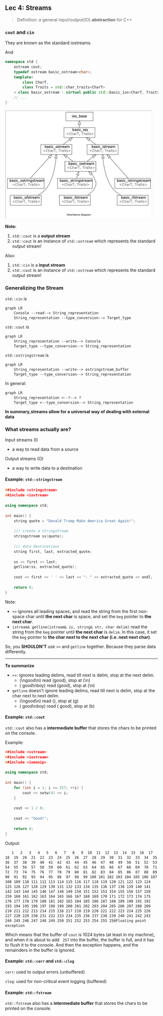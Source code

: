 ## Lec 4: Streams

> Definition: a general input/output(IO) **abstraction** for C++

### `cout` and `cin`

They are known as the standard iostreams.

And 

```cpp
namespace std {
    ostream cout;
    typedef ostream basic_ostream<char>;
    template<
    	class CharT,
    	class Traits = std::char_traits<CharT>
	> class basic_ostream : virtual public std::basic_ios<CharT, Traits>;
    // ...
}
```



<img src="img/iostream-hierarchy.png" alt="image-20240103223720535" style="zoom: 50%;" />

**Note:**

1. `std::cout` is a **output stream**
2. `std::cout` is an instance of `std::ostream` which represents the standard output stream!

Also:

1. `std::cin` is a **input stream**
2. `std::cout` is an instance of `std::ostream` which represents the standard output stream!

### Generalizing the Stream

`std::cin` is

```mermaid
graph LR
	Console --read--> String_representation
	String_representation --type_conversion--> Target_type
```

`std::cout` is

```mermaid
graph LR
	String_representation --write--> Console
	Target_type --type_conversion--> String_representation
```

`std::ostringstream` is

```mermaid
graph LR
	String_representation --write--> ostringstream_buffer
	Target_type --type_conversion--> String_representation
```

In general:

```mermaid
graph LR
	String_representation <--?--> ?
	Target_type <--type_conversion--> String_representation
```

**In summary,streams allow for a universal way of dealing with external data**

### What streams actually are?

Input streams (I) 

- a way to read data from a source 

Output streams (O) 

- a way to write data to a destination

#### Example: `std::stringstream`

```cpp
##include <stringstream>
##include <iostream>

using namespace std;

int main() {
    string quote = "Donald Trump Make America Great Again!";
    
    /// create a stringstream
    stringstream ss(quote);
    
    /// data destinations
    string first, last, extracted_quote;
    
    ss >> first >> last;
    getline(ss, extracted_quote);
    
    cout << first << ' ' << last << ": " << extracted_quote << endl;
    
    return 0;
}
```

Note:

- `>>` ignores all leading spaces, and read the string from the first non-space char until **the next char** is space, and set the `beg` pointer to **the next char**.
- `istream& getline(istream& is, string& str, char delim)`  read the string from the `beg` pointer until **the next char** is `delim`. In this case, it set the `beg` pointer to **the char next to the next char (i.e. next next char)**.

So, you **SHOULDN'T** use `>>` and `getline` together. Because they parse data differently. 

---

**To summarize**

- `>>`: ignores leading delims, read till next is delim, stop at the next delim. 
  - (\ngood\n) read (good), stop at (\n)
  - ( good\nboy) read (good), stop at (\n)
- `getline` doesn't ignore leading delims, read till next is delim, stop at the char next to next delim.
  - (\ngood\n) read (), stop at (g)
  - ( good\nboy) read ( good), stop at (b)

#### Example: `std::cout`

`std::cout` also has a **intermediate buffer** that stores the chars to be printed on the console.

Example:

```cpp
##include <sstream>
##include <iostream>
##include <iomanip>

using namespace std;

int main() {
    for (int i = 1; i <= 257; ++i) {
        cout << setw(4) << i;
    }
    
    cout << 1 / 0;
    
    cout << "Good!";
    
    return 0;
}
```

Output:

```
   1   2   3   4   5   6   7   8   9  10  11  12  13  14  15  16  17  18  19  20  21  22  23  24  25  26  27  28  29  30  31  32  33  34  35  36  37  38  39  40  41  42  43  44  45  46  47  48  49  50  51  52  53  54  55  56  57  58  59  60  61  62  63  64  65  66  67  68  69  70  71  72  73  74  75  76  77  78  79  80  81  82  83  84  85  86  87  88  89  90  91  92  93  94  95  96  97  98  99 100 101 102 103 104 105 106 107 108 109 110 111 112 113 114 115 116 117 118 119 120 121 122 123 124 125 126 127 128 129 130 131 132 133 134 135 136 137 138 139 140 141 142 143 144 145 146 147 148 149 150 151 152 153 154 155 156 157 158 159 160 161 162 163 164 165 166 167 168 169 170 171 172 173 174 175 176 177 178 179 180 181 182 183 184 185 186 187 188 189 190 191 192 193 194 195 196 197 198 199 200 201 202 203 204 205 206 207 208 209 210 211 212 213 214 215 216 217 218 219 220 221 222 223 224 225 226 227 228 229 230 231 232 233 234 235 236 237 238 239 240 241 242 243 244 245 246 247 248 249 250 251 252 253 254 255 256Floating point exception
```

Which means that the buffer of `cout` is 1024 bytes (at least in my machine), and when it is about to add ` 257` into the buffer, the buffer is full, and it has to flush it to the console. And then the exception happens, and the remainders in the buffer is ignored.

#### Example: `std::cerr` and `std::clog`

`cerr`: used to output errors (unbuffered) 

`clog`: used for non-critical event logging (buffered)

#### Example: `std::fstream`

`std::fstream` also has a **intermediate buffer** that stores the chars to be printed on the console.
